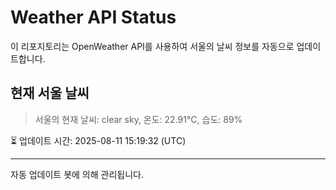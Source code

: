 
# Weather API Status

이 리포지토리는 OpenWeather API를 사용하여 서울의 날씨 정보를 자동으로 업데이트합니다.

## 현재 서울 날씨
> 서울의 현재 날씨: clear sky, 온도: 22.91°C, 습도: 89%

⏳ 업데이트 시간: 2025-08-11 15:19:32 (UTC)

---
자동 업데이트 봇에 의해 관리됩니다.
